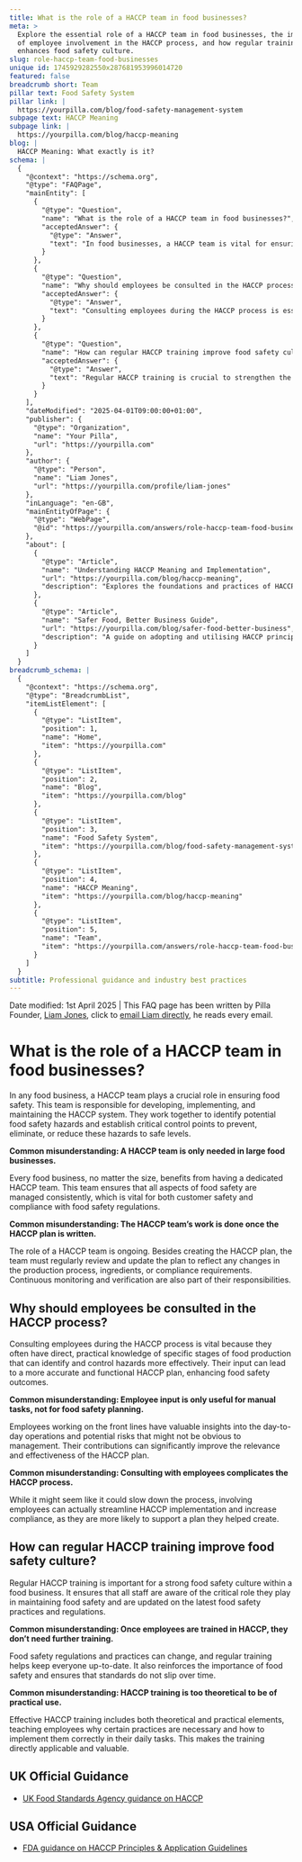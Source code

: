 ```yaml
---
title: What is the role of a HACCP team in food businesses?
meta: >
  Explore the essential role of a HACCP team in food businesses, the importance
  of employee involvement in the HACCP process, and how regular training
  enhances food safety culture.
slug: role-haccp-team-food-businesses
unique id: 1745929282550x287681953996014720
featured: false
breadcrumb short: Team
pillar text: Food Safety System
pillar link: |
  https://yourpilla.com/blog/food-safety-management-system
subpage text: HACCP Meaning
subpage link: |
  https://yourpilla.com/blog/haccp-meaning
blog: |
  HACCP Meaning: What exactly is it?
schema: |
  {
    "@context": "https://schema.org",
    "@type": "FAQPage",
    "mainEntity": [
      {
        "@type": "Question",
        "name": "What is the role of a HACCP team in food businesses?",
        "acceptedAnswer": {
          "@type": "Answer",
          "text": "In food businesses, a HACCP team is vital for ensuring food safety. This team is tasked with developing, implementing, and maintaining the HACCP system. They work collaboratively to identify potential food safety hazards and establish critical control points to minimize these hazards to safe levels. The role of a HACCP team is ongoing, requiring continuous updating of the HACCP plan to reflect any changes in circumstances, and regular monitoring and verification."
        }
      },
      {
        "@type": "Question",
        "name": "Why should employees be consulted in the HACCP process?",
        "acceptedAnswer": {
          "@type": "Answer",
          "text": "Consulting employees during the HACCP process is essential as they possess practical knowledge of the production stages, which can help identify and control hazards more effectively. Their contributions can enhance the accuracy and functionality of the HACCP plan, leading to better food safety outcomes and increased compliance."
        }
      },
      {
        "@type": "Question",
        "name": "How can regular HACCP training improve food safety culture?",
        "acceptedAnswer": {
          "@type": "Answer",
          "text": "Regular HACCP training is crucial to strengthen the food safety culture within a food business. It ensures that all employees understand their critical role in maintaining food safety and keeps them informed about the latest food safety practices and regulations. This ongoing training helps maintain high standards of food safety over time."
        }
      }
    ],
    "dateModified": "2025-04-01T09:00:00+01:00",
    "publisher": {
      "@type": "Organization",
      "name": "Your Pilla",
      "url": "https://yourpilla.com"
    },
    "author": {
      "@type": "Person",
      "name": "Liam Jones",
      "url": "https://yourpilla.com/profile/liam-jones"
    },
    "inLanguage": "en-GB",
    "mainEntityOfPage": {
      "@type": "WebPage",
      "@id": "https://yourpilla.com/answers/role-haccp-team-food-businesses"
    },
    "about": [
      {
        "@type": "Article",
        "name": "Understanding HACCP Meaning and Implementation",
        "url": "https://yourpilla.com/blog/haccp-meaning",
        "description": "Explores the foundations and practices of HACCP to help businesses implement an effective food safety management system."
      },
      {
        "@type": "Article",
        "name": "Safer Food, Better Business Guide",
        "url": "https://yourpilla.com/blog/safer-food-better-business",
        "description": "A guide on adopting and utilising HACCP principles for improving food safety and ensuring compliance with food laws."
      }
    ]
  }
breadcrumb_schema: |
  {
    "@context": "https://schema.org",
    "@type": "BreadcrumbList",
    "itemListElement": [
      {
        "@type": "ListItem",
        "position": 1,
        "name": "Home",
        "item": "https://yourpilla.com"
      },
      {
        "@type": "ListItem",
        "position": 2,
        "name": "Blog",
        "item": "https://yourpilla.com/blog"
      },
      {
        "@type": "ListItem",
        "position": 3,
        "name": "Food Safety System",
        "item": "https://yourpilla.com/blog/food-safety-management-system"
      },
      {
        "@type": "ListItem",
        "position": 4,
        "name": "HACCP Meaning",
        "item": "https://yourpilla.com/blog/haccp-meaning"
      },
      {
        "@type": "ListItem",
        "position": 5,
        "name": "Team",
        "item": "https://yourpilla.com/answers/role-haccp-team-food-businesses"
      }
    ]
  }
subtitle: Professional guidance and industry best practices
---
```


Date modified: 1st April 2025 | This FAQ page has been written by Pilla Founder, [Liam Jones](https://yourpilla.com/profile/liam-jones), click to [email Liam directly](https://mailto:liam@yourpilla.com), he reads every email.

# What is the role of a HACCP team in food businesses?

In any food business, a HACCP team plays a crucial role in ensuring food safety. This team is responsible for developing, implementing, and maintaining the HACCP system. They work together to identify potential food safety hazards and establish critical control points to prevent, eliminate, or reduce these hazards to safe levels.

**Common misunderstanding: A HACCP team is only needed in large food businesses.**

Every food business, no matter the size, benefits from having a dedicated HACCP team. This team ensures that all aspects of food safety are managed consistently, which is vital for both customer safety and compliance with food safety regulations.

**Common misunderstanding: The HACCP team’s work is done once the HACCP plan is written.**

The role of a HACCP team is ongoing. Besides creating the HACCP plan, the team must regularly review and update the plan to reflect any changes in the production process, ingredients, or compliance requirements. Continuous monitoring and verification are also part of their responsibilities.

## Why should employees be consulted in the HACCP process?

Consulting employees during the HACCP process is vital because they often have direct, practical knowledge of specific stages of food production that can identify and control hazards more effectively. Their input can lead to a more accurate and functional HACCP plan, enhancing food safety outcomes.

**Common misunderstanding: Employee input is only useful for manual tasks, not for food safety planning.**

Employees working on the front lines have valuable insights into the day-to-day operations and potential risks that might not be obvious to management. Their contributions can significantly improve the relevance and effectiveness of the HACCP plan.

**Common misunderstanding: Consulting with employees complicates the HACCP process.**

While it might seem like it could slow down the process, involving employees can actually streamline HACCP implementation and increase compliance, as they are more likely to support a plan they helped create.

## How can regular HACCP training improve food safety culture?

Regular HACCP training is important for a strong food safety culture within a food business. It ensures that all staff are aware of the critical role they play in maintaining food safety and are updated on the latest food safety practices and regulations.

**Common misunderstanding: Once employees are trained in HACCP, they don’t need further training.**

Food safety regulations and practices can change, and regular training helps keep everyone up-to-date. It also reinforces the importance of food safety and ensures that standards do not slip over time.

**Common misunderstanding: HACCP training is too theoretical to be of practical use.**

Effective HACCP training includes both theoretical and practical elements, teaching employees why certain practices are necessary and how to implement them correctly in their daily tasks. This makes the training directly applicable and valuable.

## UK Official Guidance

-   [UK Food Standards Agency guidance on HACCP](https://www.gov.uk/food-safety-hazard-analysis)

## USA Official Guidance

-   [FDA guidance on HACCP Principles & Application Guidelines](https://www.fda.gov/food/hazard-analysis-critical-control-point-haccp/haccp-principles-application-guidelines)
